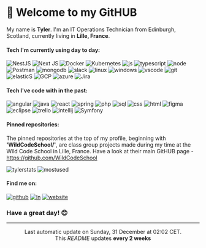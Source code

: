 # 👋 Welcome to my GitHUB 

My name is **Tyler**. I'm an IT Operations Technician from Edinburgh, Scotland, currently living in **Lille, France**. 

#### Tech I'm currently using day to day:

![NestJS](https://img.shields.io/badge/nestjs-%23E0234E.svg?style=for-the-badge&logo=nestjs&logoColor=white)
![Next JS](https://img.shields.io/badge/Next-black?style=for-the-badge&logo=next.js&logoColor=white)
![Docker](https://img.shields.io/badge/docker-%230db7ed.svg?style=for-the-badge&logo=docker&logoColor=white)
![Kubernetes](https://img.shields.io/badge/kubernetes-%23326ce5.svg?style=for-the-badge&logo=kubernetes&logoColor=white)
![js](https://img.shields.io/badge/JavaScript-F7DF1E?style=for-the-badge&logo=javascript&logoColor=black) 
![typescript](https://img.shields.io/badge/TypeScript-007ACC?style=for-the-badge&logo=typescript&logoColor=white)
![node](https://img.shields.io/badge/Node.js-43853D?style=for-the-badge&logo=node.js&logoColor=white)
![Postman](https://img.shields.io/badge/Postman-FF6C37?style=for-the-badge&logo=postman&logoColor=white)
![mongodb](https://img.shields.io/badge/MongoDB-4EA94B?style=for-the-badge&logo=mongodb&logoColor=white) 
![slack](https://img.shields.io/badge/Slack-4A154B?style=for-the-badge&logo=slack&logoColor=white)
![linux](https://img.shields.io/badge/Linux-FCC624?style=for-the-badge&logo=linux&logoColor=black)
![windows](https://img.shields.io/badge/Windows-0078D6?style=for-the-badge&logo=windows&logoColor=white)
![vscode](https://img.shields.io/badge/Visual_Studio_Code-0078D4?style=for-the-badge&logo=visual%20studio%20code&logoColor=white)
![git](https://img.shields.io/badge/GIT-E44C30?style=for-the-badge&logo=git&logoColor=white) 
![elasticS](https://img.shields.io/badge/Elastic_Search-005571?style=for-the-badge&logo=elasticsearch&logoColor=white)
![GCP](https://img.shields.io/badge/Google_Cloud-4285F4?style=for-the-badge&logo=google-cloud&logoColor=white)
![azure](https://img.shields.io/badge/Microsoft_Azure-0089D6?style=for-the-badge&logo=microsoft-azure&logoColor=white)
![Jira](https://img.shields.io/badge/jira-%230A0FFF.svg?style=for-the-badge&logo=jira&logoColor=white)

#### Tech I've code with in the past:

![angular](https://img.shields.io/badge/Angular-DD0031?style=for-the-badge&logo=angular&logoColor=white)
![java](https://img.shields.io/badge/Java-ED8B00?style=for-the-badge&logo=openjdk&logoColor=white)
![react](https://img.shields.io/badge/React-20232A?style=for-the-badge&logo=react&logoColor=61DAFB) 
![spring](https://img.shields.io/badge/Spring-6DB33F?style=for-the-badge&logo=spring&logoColor=white) 
![php](https://img.shields.io/badge/PHP-777BB4?style=for-the-badge&logo=php&logoColor=white) 
![sql](https://img.shields.io/badge/MySQL-005C84?style=for-the-badge&logo=mysql&logoColor=white) 
![css](https://img.shields.io/badge/CSS-239120?&style=for-the-badge&logo=css3&logoColor=white) 
![html](https://img.shields.io/badge/HTML5-E34F26?style=for-the-badge&logo=html5&logoColor=white) 
![figma](https://img.shields.io/badge/Figma-F24E1E?style=for-the-badge&logo=figma&logoColor=white)
![eclipse](https://img.shields.io/badge/Eclipse-2C2255?style=for-the-badge&logo=eclipse&logoColor=white)
![trello](https://img.shields.io/badge/Trello-0052CC?style=for-the-badge&logo=trello&logoColor=white)
![intellij](https://img.shields.io/badge/IntelliJ_IDEA-000000.svg?style=for-the-badge&logo=intellij-idea&logoColor=white)
![Symfony](https://img.shields.io/badge/symfony-%23000000.svg?style=for-the-badge&logo=symfony&logoColor=white)


#### Pinned repositories:

The pinned repositories at the top of my profile, beginning with **'WildCodeSchool/'**, are class group projects made during my time at the Wild Code School in Lille, France. Have a look at their main GitHUB page - https://github.com/WildCodeSchool


![tylerstats](https://github-readme-stats.vercel.app/api?username=td6904)
![mostused](https://github-readme-stats.vercel.app/api/top-langs/?username=td6904&amp;layout=compact&amp;theme=buefy&amp;hide_border=true)


#### Find me on:

[![github](https://img.shields.io/badge/GitHub-100000?style=for-the-badge&logo=github&logoColor=white)](https://github.com/td6904)
[![ln](https://img.shields.io/badge/LinkedIn-0077B5?style=for-the-badge&logo=linkedin&logoColor=white)](https://www.linkedin.com/in/tylerdurnion/)
[![website](https://img.shields.io/badge/website-000000?style=for-the-badge&logo=About.me&logoColor=white)](https://portfolio-tylerdurnion.netlify.app/)


### Have a great day! 😊

----

<p align="center">Last automatic update on Sunday, 31 December at 02:02 CET.<br>This <i>README</i> updates <b>every 2 weeks</b></p>

